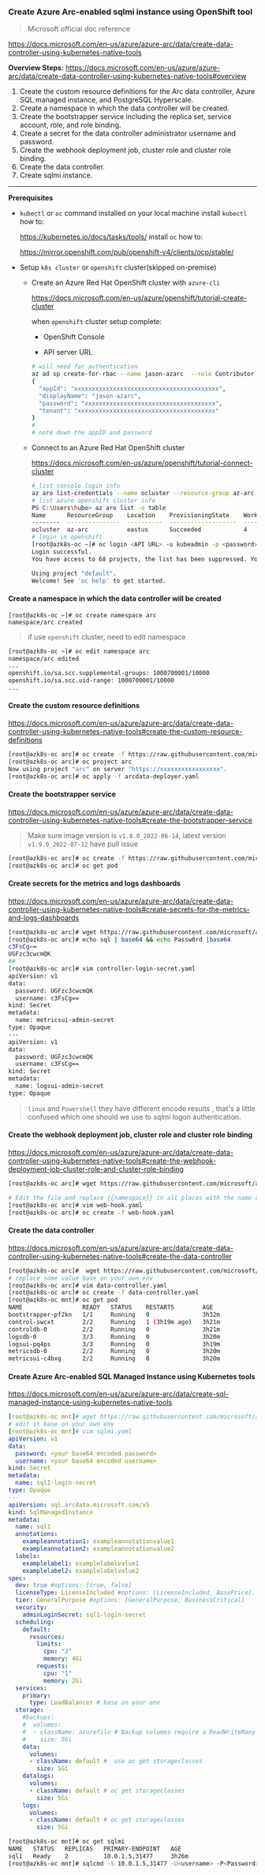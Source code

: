 ### Create Azure Arc-enabled sqlmi instance using OpenShift tool

>  Microsoft official doc reference

https://docs.microsoft.com/en-us/azure/azure-arc/data/create-data-controller-using-kubernetes-native-tools

**Overview Steps:**
https://docs.microsoft.com/en-us/azure/azure-arc/data/create-data-controller-using-kubernetes-native-tools#overview

1. Create the custom resource definitions for the Arc data controller, Azure SQL managed instance, and PostgreSQL Hyperscale.
2. Create a namespace in which the data controller will be created.
3. Create the bootstrapper service including the replica set, service account, role, and role binding.
4. Create a secret for the data controller administrator username and password.
5. Create the webhook deployment job, cluster role and cluster role binding.
6. Create the data controller.
7. Create sqlmi instance.

---

**Prerequisites**

- `kubectl` or `oc` command installed on your local machine
  install `kubectl` how to:

  https://kubernetes.io/docs/tasks/tools/
  install `oc` how to:

  https://mirror.openshift.com/pub/openshift-v4/clients/ocp/stable/

- Setup `k8s cluster` or `openshift` cluster(skipped on-premise)

  - Create an Azure Red Hat OpenShift cluster with `azure-cli`

    https://docs.microsoft.com/en-us/azure/openshift/tutorial-create-cluster

    when `openshift` cluster setup complete:

    - OpenShift Console 

    - API server URL

    ```bash
    # will need for authentication 
    az ad sp create-for-rbac --name jason-azarc  --role Contributor --scopes /subscriptions/<subscription ID>/resourceGroups/<group Name>
    {
      "appId": "xxxxxxxxxxxxxxxxxxxxxxxxxxxxxxxxxxxxxxxxx",
      "displayName": "jason-azarc",
      "password": "xxxxxxxxxxxxxxxxxxxxxxxxxxxxxxxxxxxxx",
      "tenant": "xxxxxxxxxxxxxxxxxxxxxxxxxxxxxxxxxxxxxxx"
    }
    # 
    # note down the appID and password
    ```

  - Connect to an Azure Red Hat OpenShift cluster

    https://docs.microsoft.com/en-us/azure/openshift/tutorial-connect-cluster

    ```bash
    # list console login info
    az aro list-credentials --name ocluster --resource-group az-arc
    # list azure openshift cluster info
    PS C:\Users\hubo> az aro list -o table
    Name      ResourceGroup    Location    ProvisioningState    WorkerCount    URL
    --------  ---------------  ----------  -------------------  -------------  -----------------------------------------------------------
    ocluster  az-arc           eastus      Succeeded            4              https://console-openshift-console.xxxxxxx.io/
    # login in openshift
    [root@azk8s-oc ~]# oc login <API URL> -u kubeadmin -p <password>
    Login successful.
    You have access to 68 projects, the list has been suppressed. You can list all projects with 'oc projects'
    
    Using project "default".
    Welcome! See 'oc help' to get started.
    ```

#### Create a namespace in which the data controller will be created

```
[root@azk8s-oc ~]# oc create namespace arc
namespace/arc created
```

> if use `openshift` cluster, need to edit namespace 

```bash
[root@azk8s-oc ~]# oc edit namespace arc
namespace/arc edited
...
openshift.io/sa.scc.supplemental-groups: 1000700001/10000
openshift.io/sa.scc.uid-range: 1000700001/10000
...
```

#### Create the custom resource definitions

https://docs.microsoft.com/en-us/azure/azure-arc/data/create-data-controller-using-kubernetes-native-tools#create-the-custom-resource-definitions

```bash
[root@azk8s-oc arc]# oc create -f https://raw.githubusercontent.com/microsoft/azure_arc/main/arc_data_services/deploy/yaml/custom-resource-definitions.yaml
[root@azk8s-oc arc]# oc project arc
Now using project "arc" on server "https://xxxxxxxxxxxxxxxxx".
[root@azk8s-oc arc]# oc apply -f arcdata-deployer.yaml
```

#### Create the bootstrapper service

https://docs.microsoft.com/en-us/azure/azure-arc/data/create-data-controller-using-kubernetes-native-tools#create-the-bootstrapper-service

> Make sure image version is `v1.8.0_2022-06-14`, latest version `v1.9.0_2022-07-12` have pull issue

```bash
[root@azk8s-oc arc]# oc create -f https://raw.githubusercontent.com/microsoft/azure_arc/main/arc_data_services/deploy/yaml/bootstrapper.yaml
[root@azk8s-oc arc]# oc get pod
```

#### Create secrets for the metrics and logs dashboards

https://docs.microsoft.com/en-us/azure/azure-arc/data/create-data-controller-using-kubernetes-native-tools#create-secrets-for-the-metrics-and-logs-dashboards

```bash
[root@azk8s-oc arc]# wget https://raw.githubusercontent.com/microsoft/azure_arc/main/arc_data_services/deploy/yaml/controller-login-secret.yaml
[root@azk8s-oc arc]# echo sql | base64 && echo Passw0rd |base64
c3FsCg==
UGFzc3cwcmQK
##
[root@azk8s-oc arc]# vim controller-login-secret.yaml
apiVersion: v1
data:
  password: UGFzc3cwcmQK
  username: c3FsCg==
kind: Secret
metadata:
  name: metricsui-admin-secret
type: Opaque
---
apiVersion: v1
data:
  password: UGFzc3cwcmQK
  username: c3FsCg==
kind: Secret
metadata:
  name: logsui-admin-secret
type: Opaque
```

> `linux` and `Powershell` they have different encode results , that's a little confused which one should we use to sqlmi logon authentication.

#### Create the webhook deployment job, cluster role and cluster role binding

https://docs.microsoft.com/en-us/azure/azure-arc/data/create-data-controller-using-kubernetes-native-tools#create-the-webhook-deployment-job-cluster-role-and-cluster-role-binding

```bash
[root@azk8s-oc arc]# wget https://raw.githubusercontent.com/microsoft/azure_arc/main/arc_data_services/deploy/yaml/web-hook.yaml

# Edit the file and replace {{namespace}} in all places with the name of the namespace you created in the previous step
[root@azk8s-oc arc]# vim web-hook.yaml
[root@azk8s-oc arc]# oc create -f web-hook.yaml
```

#### Create the data controller

https://docs.microsoft.com/en-us/azure/azure-arc/data/create-data-controller-using-kubernetes-native-tools#create-the-data-controller

```bash
[root@azk8s-oc arc]#  wget https://raw.githubusercontent.com/microsoft/azure_arc/release-arc-data/arc_data_services/deploy/yaml/data-controller.yaml
# replace some value base on your own env 
[root@azk8s-oc arc]# vim data-controller.yaml
[root@azk8s-oc arc]# oc create -f data-controller.yaml
[root@azk8s-oc mnt]# oc get pod
NAME                 READY   STATUS    RESTARTS        AGE
bootstrapper-pf2kn   1/1     Running   0               3h32m
control-swcxt        2/2     Running   1 (3h19m ago)   3h21m
controldb-0          2/2     Running   0               3h21m
logsdb-0             3/3     Running   0               3h20m
logsui-pq4ps         3/3     Running   0               3h19m
metricsdb-0          2/2     Running   0               3h20m
metricsui-c4bxg      2/2     Running   0               3h20m
```

#### Create Azure Arc-enabled SQL Managed Instance using Kubernetes tools

https://docs.microsoft.com/en-us/azure/azure-arc/data/create-sql-managed-instance-using-kubernetes-native-tools

```yaml
[root@azk8s-oc mnt]# wget https://raw.githubusercontent.com/microsoft/azure_arc/main/arc_data_services/deploy/yaml/sqlmi.yaml
# edit it base on your own env
[root@azk8s-oc mnt]# vim sqlmi.yaml
apiVersion: v1
data:
  password: <your base64 encoded password>
  username: <your base64 encoded username>
kind: Secret
metadata:
  name: sql1-login-secret
type: Opaque
---
apiVersion: sql.arcdata.microsoft.com/v5
kind: SqlManagedInstance
metadata:
  name: sql1
  annotations:
    exampleannotation1: exampleannotationvalue1
    exampleannotation2: exampleannotationvalue2
  labels:
    examplelabel1: examplelabelvalue1
    examplelabel2: examplelabelvalue2
spec:
  dev: true #options: [true, false]
  licenseType: LicenseIncluded #options: [LicenseIncluded, BasePrice].  BasePrice is used for Azure Hybrid Benefits.
  tier: GeneralPurpose #options: [GeneralPurpose, BusinessCritical]
  security:
    adminLoginSecret: sql1-login-secret
  scheduling:
    default:
      resources:
        limits:
          cpu: "2"
          memory: 4Gi
        requests:
          cpu: "1"
          memory: 2Gi
  services:
    primary:
      type: LoadBalancer # base on your env
  storage:
    #backups:
    #  volumes:
    #  - className: azurefile # Backup volumes require a ReadWriteMany (RWX) capable storage class
    #    size: 5Gi
    data:
      volumes:
      - className: default #  use oc get storageclasses
        size: 5Gi
    datalogs:
      volumes:
      - className: default # oc get storageclasses
        size: 5Gi
    logs:
      volumes:
      - className: default # oc get storageclasses
        size: 5Gi
```

```bash
[root@azk8s-oc mnt]# oc get sqlmi
NAME   STATUS   REPLICAS   PRIMARY-ENDPOINT   AGE
sql1   Ready    2          10.0.1.5,31477     3h26m
[root@azk8s-oc mnt]# sqlcmd -S 10.0.1.5,31477 -U<username> -P<Password>
```
